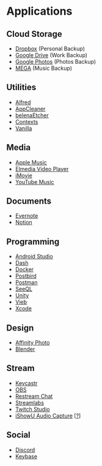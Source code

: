 # Applications

## Cloud Storage
- [Dropbox](https://www.dropbox.com/install) (Personal Backup)
- [Google Drive](https://www.google.com/drive/download/) (Work Backup)
- [Google Photos](https://photos.google.com/apps) (Photos Backup)
- [MEGA](https://mega.nz/sync) (Music Backup)

## Utilities
- [Alfred](https://www.alfredapp.com/)
- [AppCleaner](https://freemacsoft.net/appcleaner/)
- [belenaEtcher](https://www.balena.io/etcher/)
- [Contexts](https://contexts.co/)
- [Vanilla](https://matthewpalmer.net/vanilla/)

## Media
- [Apple Music](https://www.apple.com/apple-music/)
- [Elmedia Video Player](https://itunes.apple.com/us/app/elmedia-universal-video-player/id937759555)
- [iMovie](https://itunes.apple.com/us/app/imovie/id408981434)
- [YouTube Music](https://music.youtube.com/)

## Documents
- [Evernote](https://evernote.com/)
- [Notion](https://www.notion.so/)

## Programming
- [Android Studio](https://developer.android.com/studio/index.html)
- [Dash](https://kapeli.com/dash)
- [Docker](https://docs.docker.com/docker-for-mac/install/)
- [Postbird](https://www.electronjs.org/apps/postbird)
- [Postman](https://www.getpostman.com/downloads/)
- [SeeQL](https://www.electronjs.org/apps/seeql)
- [Unity](https://store.unity.com/download?ref=personal)
- [Vieb](https://github.com/Jelmerro/Vieb)
- [Xcode](https://itunes.apple.com/ph/app/xcode/id497799835)

## Design
- [Affinity Photo](https://affinity.serif.com/en-gb/photo/desktop/)
- [Blender](https://www.blender.org/download/)

## Stream
- [Keycastr](https://github.com/keycastr/keycastr)
- [OBS](https://obsproject.com/)
- [Restream Chat](https://restream.io/en/chat)
- [Streamlabs](https://streamlabs.com/)
- [Twitch Studio](https://www.twitch.tv/broadcast/studio)
- [iShowU Audio Capture](https://support.shinywhitebox.com/hc/en-us/articles/360030800592) [[?](https://obsproject.com/forum/resources/os-x-capture-audio-with-ishowu-audio-capture.505/)]

## Social
- [Discord](https://discordapp.com/)
- [Keybase](https://keybase.io/docs/the_app/install_macos)
